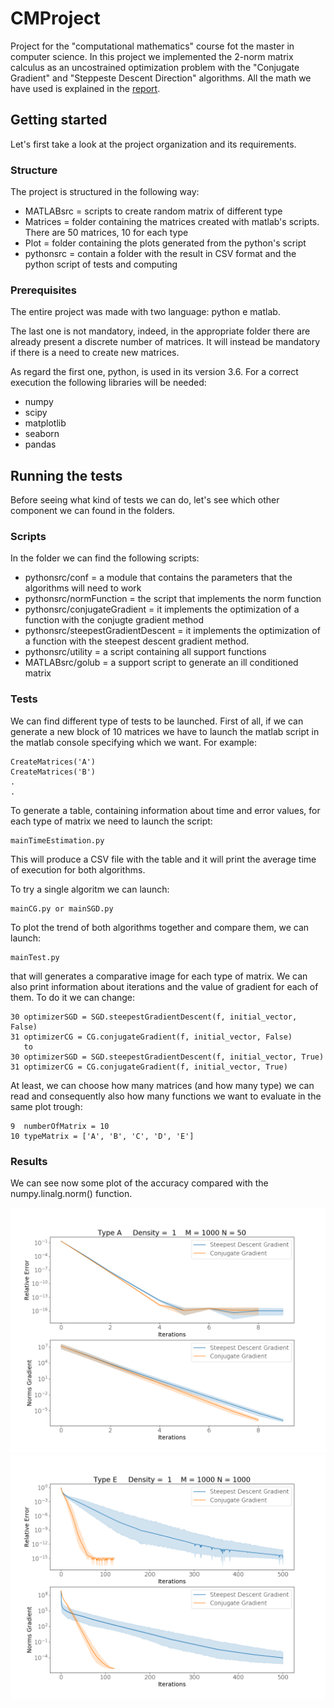 # CMProject
Project for the "computational mathematics" course fot the master in computer science.
In this project we implemented the 2-norm matrix calculus as an uncostrained optimization problem with the "Conjugate Gradient" and "Steppeste Descent Direction" algorithms.
All the math we have used is explained in the <a href = "/Report.pdf">report</a>.
## Getting started

Let's first take a look at the project organization and its requirements.

### Structure
The project is structured in the following way:
* MATLABsrc = scripts to create random matrix of different type
* Matrices =  folder containing the matrices created with matlab's scripts. There are 50 matrices, 10 for each type 
* Plot = folder containing the plots generated from the python's script 
* pythonsrc = contain a folder with the result in CSV format and the python script of tests and computing

### Prerequisites
The entire project was made with two language: python e matlab. 

The last one is not mandatory, indeed, in the appropriate folder there are already present a discrete number of matrices. It will instead be mandatory if there is a need to create new matrices.

As regard the first one, python, is used in its version 3.6. For a correct execution the following libraries will be needed:

* numpy
* scipy
* matplotlib
* seaborn
* pandas

## Running the tests

Before seeing what kind of tests we can do, let's see which other component we can found in the folders.

### Scripts
In the folder we can find the following scripts:
* pythonsrc/conf = a module that contains the parameters that the algorithms will need to work
* pythonsrc/normFunction = the script that implements the norm function
* pythonsrc/conjugateGradient = it implements the optimization of a function with the conjugte gradient method
* pythonsrc/steepestGradientDescent = it implements the optimization of a function with the steepest descent gradient method. 
* pythonsrc/utility = a script containing all support functions
* MATLABsrc/golub = a support script to generate an ill conditioned matrix

### Tests
We can find different type of tests to be launched. 
First of all, if we can generate a new block of 10 matrices we have to launch the matlab script in the matlab console specifying which we want. For example:

```
CreateMatrices('A')
CreateMatrices('B')
.
.
```

To generate a table, containing information about time and error values, for each type of matrix we need to launch the script:
```
mainTimeEstimation.py
```
This will produce a CSV file with the table and it will print the average time of execution for both algorithms.

To try a single algoritm we can launch:
```
mainCG.py or mainSGD.py
```

To plot the trend of both algorithms together and compare them, we can launch:
```
mainTest.py
```

that will generates a comparative image for each type of matrix. We can also print information about iterations and the value of gradient for each of them. To do it we can change:
```
30 optimizerSGD = SGD.steepestGradientDescent(f, initial_vector, False)
31 optimizerCG = CG.conjugateGradient(f, initial_vector, False)
   to
30 optimizerSGD = SGD.steepestGradientDescent(f, initial_vector, True)
31 optimizerCG = CG.conjugateGradient(f, initial_vector, True)         
```

At least, we can choose how many matrices (and how many type) we can read and consequently also how many functions we want to evaluate in the same plot trough:
```
9  numberOfMatrix = 10
10 typeMatrix = ['A', 'B', 'C', 'D', 'E']
```

### Results
We can see now some plot of the accuracy compared with the numpy.linalg.norm() function.
<div>
  <img src="Plot/A1.png" />
   <img src="Plot/E5.png" />
 </div>

